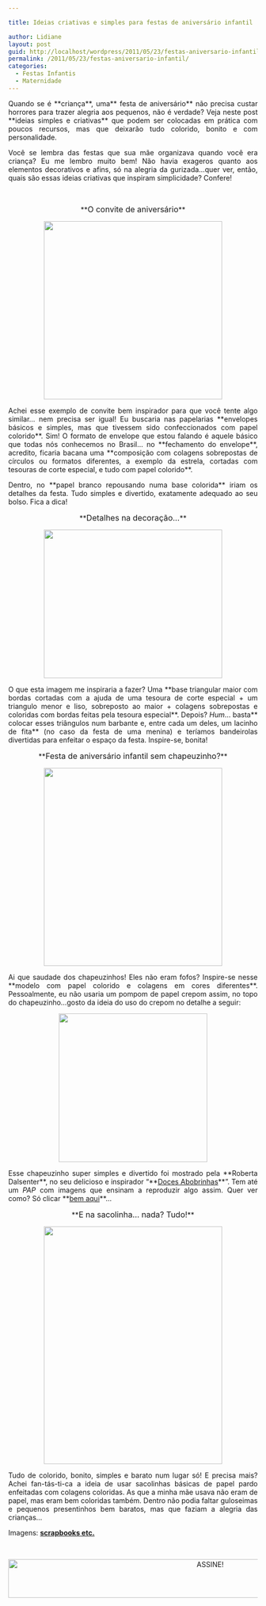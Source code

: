 ```yaml
---

title: Ideias criativas e simples para festas de aniversário infantil

author: Lidiane
layout: post
guid: http://localhost/wordpress/2011/05/23/festas-aniversario-infantil/
permalink: /2011/05/23/festas-aniversario-infantil/
categories:
  - Festas Infantis
  - Maternidade
---
```

<p style="text-align: justify;">
  Quando se é **criança**, uma** festa de aniversário** não precisa custar horrores para trazer alegria aos pequenos, não é verdade? Veja neste post **ideias simples e criativas** que podem ser colocadas em prática com poucos recursos, mas que deixarão tudo colorido, bonito e com personalidade.
</p>

<p style="text-align: justify;">
  Você se lembra das festas que sua mãe organizava quando você era criança? Eu me lembro muito bem! Não havia exageros quanto aos elementos decorativos e afins, só na alegria da gurizada…quer ver, então, quais são essas ideias criativas que inspiram simplicidade? Confere!
</p>

&nbsp;

<p style="text-align: center;">
  **<span style="font-size: medium;">O convite de aniversário</span>**
</p>

<p align="center">
  <a href="http://www.trololodemulher.com.br/blog/wp-content/uploads/2011/05/convite-de-aniversario-infantil.jpg"><img class="alignnone size-full wp-image-6407" title="convite de aniversário infantil" src="http://www.trololodemulher.com.br/blog/wp-content/uploads/2011/05/convite-de-aniversario-infantil.jpg" alt="" width="360" height="360" /></a>
</p>

<p style="text-align: justify;">
  Achei esse exemplo de convite bem inspirador para que você tente algo similar… nem precisa ser igual! Eu buscaria nas papelarias **envelopes básicos e simples, mas que tivessem sido confeccionados com papel colorido**. Sim! O formato de envelope que estou falando é aquele básico que todas nós conhecemos no Brasil… no **fechamento do envelope**, acredito, ficaria bacana uma **composição com colagens sobrepostas de círculos ou formatos diferentes, a exemplo da estrela, cortadas com tesouras de corte especial, e tudo com papel colorido**.
</p>

<p style="text-align: justify;">
  Dentro, no **papel branco repousando numa base colorida** iriam os detalhes da festa. Tudo simples e divertido, exatamente adequado ao seu bolso. Fica a dica!
</p>

<p style="text-align: center;">
  **<span style="font-size: medium;">Detalhes na decoração…</span>**
</p>

<p align="center">
  <a href="http://www.trololodemulher.com.br/blog/wp-content/uploads/2011/05/decoracao-de-festa-infantil.jpg"><img class="alignnone size-full wp-image-6408" title="decoração de festa infantil" src="http://www.trololodemulher.com.br/blog/wp-content/uploads/2011/05/decoracao-de-festa-infantil.jpg" alt="" width="360" height="300" /></a>
</p>

<p style="text-align: justify;">
  O que esta imagem me inspiraria a fazer? Uma **base triangular maior com bordas cortadas com a ajuda de uma tesoura de corte especial + um triangulo menor e liso, sobreposto ao maior + colagens sobrepostas e coloridas com bordas feitas pela tesoura especial**. Depois? <em>Hum</em>… basta** colocar esses triângulos num barbante e, entre cada um deles, um lacinho de fita** (no caso da festa de uma menina) e teríamos bandeirolas divertidas para enfeitar o espaço da festa. Inspire-se, bonita!
</p>

<p style="text-align: center;">
  **<span style="font-size: medium;">Festa de aniversário infantil sem chapeuzinho?</span>**
</p>

<p align="center">
  <a href="http://www.trololodemulher.com.br/blog/wp-content/uploads/2011/05/chapeu-festa-aniversario-infantil1.jpg"><img class="alignnone size-full wp-image-6406" title="chapeú festa aniversário infantil[1]" src="http://www.trololodemulher.com.br/blog/wp-content/uploads/2011/05/chapeu-festa-aniversario-infantil1.jpg" alt="" width="360" height="400" /></a>
</p>

<p style="text-align: justify;">
  Ai que saudade dos chapeuzinhos! Eles não eram fofos? Inspire-se nesse **modelo com papel colorido e colagens em cores diferentes**. Pessoalmente, eu não usaria um pompom de papel crepom assim, no topo do chapeuzinho…gosto da ideia do uso do crepom no detalhe a seguir:
</p>

<p align="center">
  <a href="http://www.trololodemulher.com.br/blog/wp-content/uploads/2011/05/chapeu-festa-aniversario-infantil.jpg"><img class="alignnone size-full wp-image-6405" title="chapeú festa aniversário infantil" src="http://www.trololodemulher.com.br/blog/wp-content/uploads/2011/05/chapeu-festa-aniversario-infantil.jpg" alt="" width="300" height="300" /></a>
</p>

<p style="text-align: justify;">
  Esse chapeuzinho super simples e divertido foi mostrado pela **Roberta Dalsenter**, no seu delicioso e inspirador “**<a href="http://www.docesabobrinhas.com/" target="_blank">Doces Abobrinhas</a>**”. Tem até um <em>PAP</em> com imagens que ensinam a reproduzir algo assim. Quer ver como? Só clicar **<a href="http://docesabobrinhas.com/2011/05/fazendo-chapeuzinho/" target="_blank">bem aqui</a>**…
</p>

<p style="text-align: center;">
  **<span style="font-size: medium;">E na sacolinha… nada? Tudo!</span>**
</p>

<p align="center">
  <a href="http://www.trololodemulher.com.br/blog/wp-content/uploads/2011/05/festa-de-aniversario-infantil.jpg"><img class="alignnone size-full wp-image-6411" title="festa de aniversário infantil" src="http://www.trololodemulher.com.br/blog/wp-content/uploads/2011/05/festa-de-aniversario-infantil.jpg" alt="" width="360" height="480" /></a>
</p>

<p style="text-align: justify;">
  Tudo de colorido, bonito, simples e barato num lugar só! E precisa mais? Achei fan-tás-ti-ca a ideia de usar sacolinhas básicas de papel pardo enfeitadas com colagens coloridas. As que a minha mãe usava não eram de papel, mas eram bem coloridas também. Dentro não podia faltar guloseimas e pequenos presentinhos bem baratos, mas que faziam a alegria das crianças…
</p>

Imagens: **<a href="http://www.scrapbooksetc.com/" target="_blank">scrapbooks etc.</a>**

&nbsp;

<p align="center">
  <a href="http://feedburner.google.com/fb/a/mailverify?uri=blogBichaFemea&loc=en_US" target="_blank"><img class="alignnone size-full wp-image-10439" src="http://www.trololodemulher.com.br/blog/wp-content/uploads/2014/09/ASSINE.png" alt="ASSINE!" width="800" height="78" /></a>
</p>